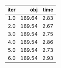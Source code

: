 |  iter |      obj |   time |
| -----:| --------:| ------:|
| $1.0$ | $189.64$ | $2.83$ |
| $2.0$ | $189.54$ | $2.67$ |
| $3.0$ | $189.54$ | $2.75$ |
| $4.0$ | $189.54$ | $2.86$ |
| $5.0$ | $189.54$ | $2.73$ |
| $6.0$ | $189.54$ | $2.93$ |

